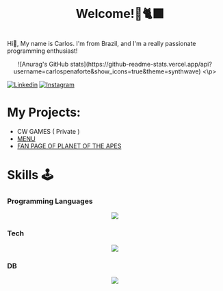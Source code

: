 <!--título-->
<div id="user-content-toc">
  <ul align="center">
    <summary><h1 style="display: inline-block">Welcome!🫠🐈‍⬛</h1></summary>
</div>

<!--About me-->
<p>
  Hi👋, My name is Carlos. I'm from Brazil, and I'm a really passionate programming enthusiast!
</p>

<!--Porfolio-->
<p align="center">
![Anurag's GitHub stats](https://github-readme-stats.vercel.app/api?username=carlospenaforte&show_icons=true&theme=synthwave)
<\p>
  
<!--Social-->
[![Linkedin](https://img.shields.io/badge/LinkedIn-0077B5?style=for-the-badge&logo=linkedin&logoColor=white)](linkedin.com/in/carlos-eduardo-freitas-43761522a/)
[![Instagram](https://img.shields.io/badge/Instagram-E4405F?style=for-the-badge&logo=instagram&logoColor=white)](https://www.instagram.com/carlospenaforte/)

<!--Projects-->
# My Projects:
- CW GAMES ( Private )
- [MENU](https://github.com/carlospenaforte/menu_cardapio)
- [FAN PAGE OF PLANET OF THE APES](https://github.com/carlospenaforte/planet-of-the-apes)

<!--Skills-->
# Skills 🕹️

### Programming Languages
<p align="center">
  <a href="https://skillicons.dev">
    <img src="https://skillicons.dev/icons?i=html,css,js,cs,py" />
  </a>
</p>

### Tech
<p align="center"> 
  <a href="https://skillicons.dev">
    <img src="https://skillicons.dev/icons?i=django,aws,bootstrap,fastapi,git,github,unity,pycharm,vscode" />
  </a>
</p>

### DB
<p align="center"> 
  <a href="https://skillicons.dev">
    <img src="https://skillicons.dev/icons?i=sqlite,mysql,postgresql" />
  </a>
</p>
